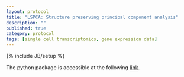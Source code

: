 ```yaml
---
layout: protocol
title: "LSPCA: Structure preserving principal component analysis"
description: ""
published: true
category: protocol
tags: [single cell transcriptomics, gene expression data]
---
```

{% include JB/setup %}


The python package is accessible at the following [link].

[link]: https://github.com/Snehalikalall/Lspca
